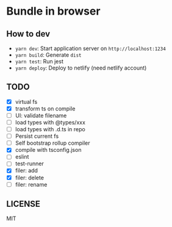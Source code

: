 # Bundle in browser

## How to dev

- `yarn dev`: Start application server on `http://localhost:1234`
- `yarn build`: Generate `dist`
- `yarn test`: Run jest
- `yarn deploy`: Deploy to netlify (need netlify account)

## TODO

- [x] virtual fs
- [x] transform ts on compile
- [ ] UI: validate filename
- [ ] load types with @types/xxx
- [ ] load types with .d.ts in repo
- [ ] Persist current fs
- [ ] Self bootstrap rollup compiler
- [x] compile with tsconfig.json
- [ ] eslint
- [ ] test-runner
- [x] filer: add
- [x] filer: delete
- [ ] filer: rename

## LICENSE

MIT
